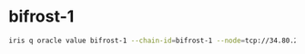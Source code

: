 # bifrost-1

```bash
iris q oracle value bifrost-1 --chain-id=bifrost-1 --node=tcp://34.80.22.255:26657 -o=json | jq > bifrost-1.json
```
